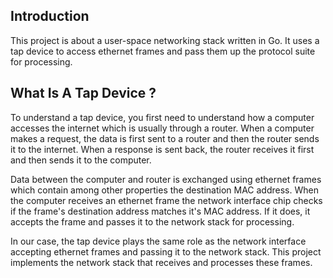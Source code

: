 ## Introduction

This project is about a user-space networking stack written in Go. It uses a tap device to access ethernet frames and pass them up the protocol suite for processing. 

## What Is A Tap Device ?

To understand a tap device, you first need to understand how a computer accesses the internet which is usually through a router. When a computer makes a request, the data is first sent to a router and then the router sends it to the internet. When a response is sent back, the router receives it first and then sends it to the computer.

Data between the computer and router is exchanged using ethernet frames which contain among other properties the destination MAC address. When the computer receives an ethernet frame the network interface chip checks if the frame's destination address matches it's MAC address. If it does, it accepts the frame and passes it to the network stack for processing.

In our case, the tap device plays the same role as the network interface accepting ethernet frames and passing it to the network stack. This project implements the network stack that receives and processes these frames.


